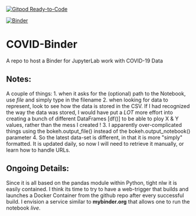 [![Gitpod Ready-to-Code](https://img.shields.io/badge/Gitpod-Ready--to--Code-blue?logo=gitpod)](https://gitpod.io/#https://github.com/marksspencer/COVID-Binder) 

[![Binder](https://mybinder.org/badge_logo.svg)](https://mybinder.org/v2/gh/marksspencer/COVID-Binder/master?filepath=index.ipynb)

# COVID-Binder
A repo to host a Binder for JupyterLab work with COVID-19 Data

## Notes:
A couple of things:
    1. when it asks for the (optional) path to the Notebook, use *file* and simply type in the filename
    2. when looking for data to represent, look to see how the data is stored in the CSV. If I had recognized the way the data was stored, I would have put a *LOT* more effort into creating a bunch of different DataFrames [df()] to be able to ploy X & Y values, rather than the mess I created !
    3. I apparently over-complicated things using the bokeh.output_file() instead of the bokeh.output_notebook() parameter
    4. So the latest data-set is different, in that it is more "simply" formatted. It is updated daily, so now I will need to retrieve it manually, or learn how to handle URLs.

## Ongoing Details:
Since it is all based on the pandas module within Python, tight nlw it is easily contained. I think its time to try to have a web-trigger that builds and launches a Docker Container from the github repo after every successful build. I envision a service similar to **mybinder.org** that allows one to run the notebook *live*.